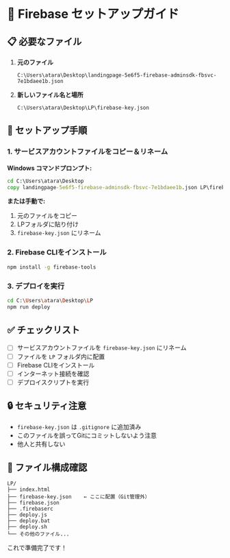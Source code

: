 # 🚀 Firebase セットアップガイド

## 📋 必要なファイル

1. **元のファイル**
   ```
   C:\Users\atara\Desktop\landingpage-5e6f5-firebase-adminsdk-fbsvc-7e1bdaee1b.json
   ```

2. **新しいファイル名と場所**
   ```
   C:\Users\atara\Desktop\LP\firebase-key.json
   ```

## 🔧 セットアップ手順

### 1. サービスアカウントファイルをコピー＆リネーム

**Windows コマンドプロンプト:**
```cmd
cd C:\Users\atara\Desktop
copy landingpage-5e6f5-firebase-adminsdk-fbsvc-7e1bdaee1b.json LP\firebase-key.json
```

**または手動で:**
1. 元のファイルをコピー
2. LPフォルダに貼り付け
3. `firebase-key.json` にリネーム

### 2. Firebase CLIをインストール
```bash
npm install -g firebase-tools
```

### 3. デプロイを実行
```bash
cd C:\Users\atara\Desktop\LP
npm run deploy
```

## ✅ チェックリスト

- [ ] サービスアカウントファイルを `firebase-key.json` にリネーム
- [ ] ファイルを `LP` フォルダ内に配置
- [ ] Firebase CLIをインストール
- [ ] インターネット接続を確認
- [ ] デプロイスクリプトを実行

## 🔒 セキュリティ注意

- `firebase-key.json` は `.gitignore` に追加済み
- このファイルを誤ってGitにコミットしないよう注意
- 他人と共有しない

## 📝 ファイル構成確認

```
LP/
├── index.html
├── firebase-key.json    ← ここに配置（Git管理外）
├── firebase.json
├── .firebaserc
├── deploy.js
├── deploy.bat
├── deploy.sh
└── その他のファイル...
```

これで準備完了です！